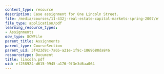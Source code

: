 ```yaml
---
content_type: resource
description: Case assignment for One Lincoln Street.
file: /media/courses/11-432j-real-estate-capital-markets-spring-2007/ef258924d6159945a1769f3e3d6aa064_lincoln.pdf
file_type: application/pdf
learning_resource_types:
- Assignments
ocw_type: OCWFile
parent_title: Assignments
parent_type: CourseSection
parent_uid: 3f423d9c-7a65-a21e-1f9c-1869680da846
resourcetype: Document
title: lincoln.pdf
uid: ef258924-d615-9945-a176-9f3e3d6aa064
---
```

